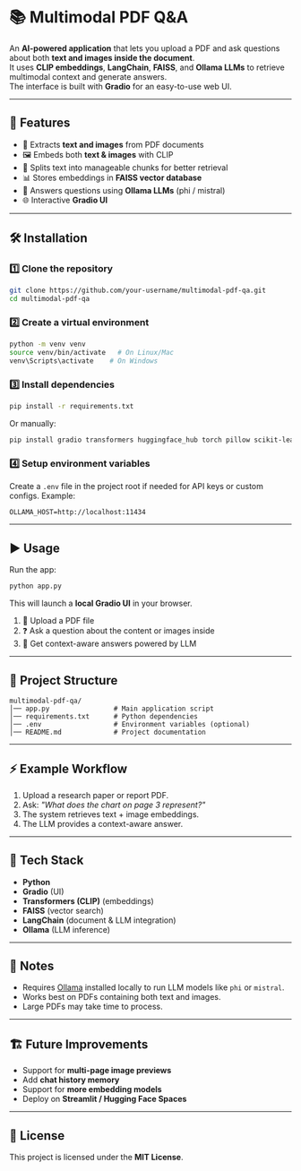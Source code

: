 # 📚 Multimodal PDF Q&A

An **AI-powered application** that lets you upload a PDF and ask questions about both **text and images inside the document**.  
It uses **CLIP embeddings**, **LangChain**, **FAISS**, and **Ollama LLMs** to retrieve multimodal context and generate answers.  
The interface is built with **Gradio** for an easy-to-use web UI.  

---

## 🚀 Features  
- 🔎 Extracts **text and images** from PDF documents  
- 🖼️ Embeds both **text & images** with CLIP  
- 📖 Splits text into manageable chunks for better retrieval  
- 📊 Stores embeddings in **FAISS vector database**  
- 💬 Answers questions using **Ollama LLMs** (phi / mistral)  
- 🌐 Interactive **Gradio UI**  

---

## 🛠️ Installation  

### 1️⃣ Clone the repository  
```bash
git clone https://github.com/your-username/multimodal-pdf-qa.git
cd multimodal-pdf-qa
```

### 2️⃣ Create a virtual environment  
```bash
python -m venv venv
source venv/bin/activate   # On Linux/Mac
venv\Scripts\activate    # On Windows
```

### 3️⃣ Install dependencies  
```bash
pip install -r requirements.txt
```

Or manually:  
```bash
pip install gradio transformers huggingface_hub torch pillow scikit-learn python-dotenv pymupdf faiss-cpu langchain langchain-community
```

### 4️⃣ Setup environment variables  
Create a `.env` file in the project root if needed for API keys or custom configs. Example:  
```
OLLAMA_HOST=http://localhost:11434
```

---

## ▶️ Usage  

Run the app:  
```bash
python app.py
```

This will launch a **local Gradio UI** in your browser.  

1. 📄 Upload a PDF file  
2. ❓ Ask a question about the content or images inside  
3. 🤖 Get context-aware answers powered by LLM  

---

## 📂 Project Structure  
```
multimodal-pdf-qa/
│── app.py                # Main application script
│── requirements.txt      # Python dependencies
│── .env                  # Environment variables (optional)
│── README.md             # Project documentation
```

---

## ⚡ Example Workflow  
1. Upload a research paper or report PDF.  
2. Ask: *"What does the chart on page 3 represent?"*  
3. The system retrieves text + image embeddings.  
4. The LLM provides a context-aware answer.  

---

## 🧰 Tech Stack  
- **Python**  
- **Gradio** (UI)  
- **Transformers (CLIP)** (embeddings)  
- **FAISS** (vector search)  
- **LangChain** (document & LLM integration)  
- **Ollama** (LLM inference)  

---

## 📌 Notes  
- Requires [Ollama](https://ollama.ai) installed locally to run LLM models like `phi` or `mistral`.  
- Works best on PDFs containing both text and images.  
- Large PDFs may take time to process.  

---

## 🏗️ Future Improvements  
- Support for **multi-page image previews**  
- Add **chat history memory**  
- Support for **more embedding models**  
- Deploy on **Streamlit / Hugging Face Spaces**  

---

## 📜 License  
This project is licensed under the **MIT License**.  
